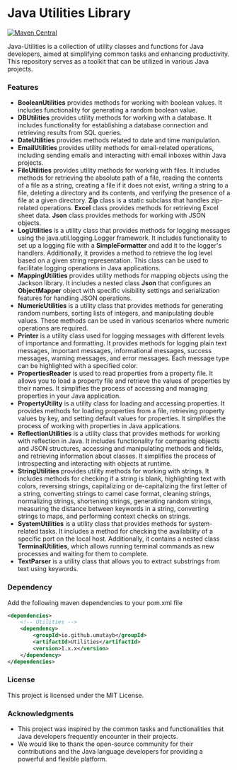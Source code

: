 # Java Utilities Library
[![Maven Central](https://img.shields.io/maven-central/v/io.github.umutayb/Utilities?color=brightgreen&label=Utilities)](https://mvnrepository.com/artifact/io.github.umutayb/Utilities/latest)

Java-Utilities is a collection of utility classes and functions for Java developers, aimed at simplifying common tasks and enhancing productivity. This repository serves as a toolkit that can be utilized in various Java projects.

### Features

- **BooleanUtilities** provides methods for working with boolean values. It includes functionality for generating a random boolean value.
- **DBUtilities** provides utility methods for working with a database. It includes functionality for establishing a database connection and retrieving results from SQL queries.
- **DateUtilities** provides methods related to date and time manipulation.
- **EmailUtilities** provides utility methods for email-related operations, including sending emails and interacting with email inboxes within Java projects.
- **FileUtilities** provides utility methods for working with files. It includes methods for retrieving the absolute path of a file, reading the contents of a file as a string, creating a file if it does not exist, writing a string to a file, deleting a directory and its contents, and verifying the presence of a file at a given directory. **Zip** class is a static subclass that handles zip-related operations. **Excel** class provides methods for retrieving Excel sheet data. **Json** class provides methods for working with JSON objects.
- **LogUtilities** is a utility class that provides methods for logging messages using the java.util.logging.Logger framework. It includes functionality to set up a logging file with a **SimpleFormatter** and add it to the logger's handlers. Additionally, it provides a method to retrieve the log level based on a given string representation. This class can be used to facilitate logging operations in Java applications.
- **MappingUtilities** provides utility methods for mapping objects using the Jackson library. It includes a nested class **Json** that configures an **ObjectMapper** object with specific visibility settings and serialization features for handling JSON operations.
- **NumericUtilities** is a utility class that provides methods for generating random numbers, sorting lists of integers, and manipulating double values. These methods can be used in various scenarios where numeric operations are required.
- **Printer** is a utility class used for logging messages with different levels of importance and formatting. It provides methods for logging plain text messages, important messages, informational messages, success messages, warning messages, and error messages. Each message type can be highlighted with a specified color.
- **PropertiesReader** is used to read properties from a property file. It allows you to load a property file and retrieve the values of properties by their names. It simplifies the process of accessing and managing properties in your Java application.
- **PropertyUtility** is a utility class for loading and accessing properties. It provides methods for loading properties from a file, retrieving property values by key, and setting default values for properties. It simplifies the process of working with properties in Java applications.
- **ReflectionUtilities** is a utility class that provides methods for working with reflection in Java. It includes functionality for comparing objects and JSON structures, accessing and manipulating methods and fields, and retrieving information about classes. It simplifies the process of introspecting and interacting with objects at runtime.
- **StringUtilities** provides utility methods for working with strings. It includes methods for checking if a string is blank, highlighting text with colors, reversing strings, capitalizing or de-capitalizing the first letter of a string, converting strings to camel case format, cleaning strings, normalizing strings, shortening strings, generating random strings, measuring the distance between keywords in a string, converting strings to maps, and performing context checks on strings.
- **SystemUtilities** is a utility class that provides methods for system-related tasks. It includes a method for checking the availability of a specific port on the local host. Additionally, it contains a nested class **TerminalUtilities**, which allows running terminal commands as new processes and waiting for them to complete.
- **TextParser** is a utility class that allows you to extract substrings from text using keywords.

### Dependency 
Add the following maven dependencies to your pom.xml file

```xml
<dependencies>
    <!-- Utilities -->
    <dependency>
        <groupId>io.github.umutayb</groupId>
        <artifactId>Utilities</artifactId>
        <version>1.x.x</version>
    </dependency>
</dependencies>
```

### License

This project is licensed under the MIT License.

### Acknowledgments

- This project was inspired by the common tasks and functionalities that Java developers frequently encounter in their projects.
- We would like to thank the open-source community for their contributions and the Java language developers for providing a powerful and flexible platform.

